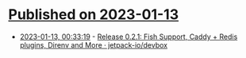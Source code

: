 # [Published on 2023-01-13](index.md)

* [2023-01-13, 00:33:19](https://lobste.rs/s/tqqxh9/release_0_2_1_fish_support_caddy_redis) - [Release 0.2.1: Fish Support, Caddy + Redis plugins, Direnv and More · jetpack-io/devbox](https://github.com/jetpack-io/devbox/releases/tag/0.2.1)
